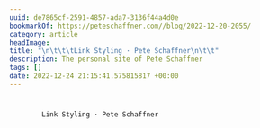 ```yaml
---
uuid: de7865cf-2591-4857-ada7-3136f44a4d0e
bookmarkOf: https://peteschaffner.com//blog/2022-12-20-2055/
category: article
headImage: 
title: "\n\t\t\tLink Styling · Pete Schaffner\n\t\t"
description: The personal site of Pete Schaffner
tags: []
date: 2022-12-24 21:15:41.575815817 +00:00
---
```

# 
			Link Styling · Pete Schaffner
		

